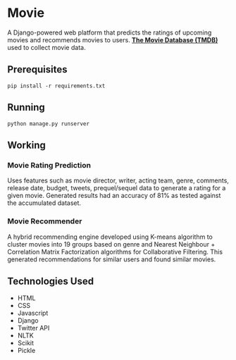 # Movie
A Django-powered web platform that predicts the ratings of upcoming movies and recommends movies to users. **[The Movie Database (TMDB)](https://www.themoviedb.org/?language=en-US)** used to collect movie data.  

## Prerequisites
```
pip install -r requirements.txt
```

## Running 
```
python manage.py runserver
```

## Working
### Movie Rating Prediction 
Uses features such as movie director, writer, acting team, genre, comments, release date, budget, tweets, prequel/sequel data to generate a rating for a given movie.
Generated results had an accuracy of 81% as tested against the accumulated dataset.

### Movie Recommender
A hybrid recommending engine developed using K-means algorithm to cluster movies into 19 groups based on genre and Nearest Neighbour + Correlation Matrix Factorization algorithms for Collaborative Filtering. 
This generated recommendations for similar users and found similar movies.

## Technologies Used
* HTML
* CSS
* Javascript
* Django
* Twitter API
* NLTK
* Scikit
* Pickle
